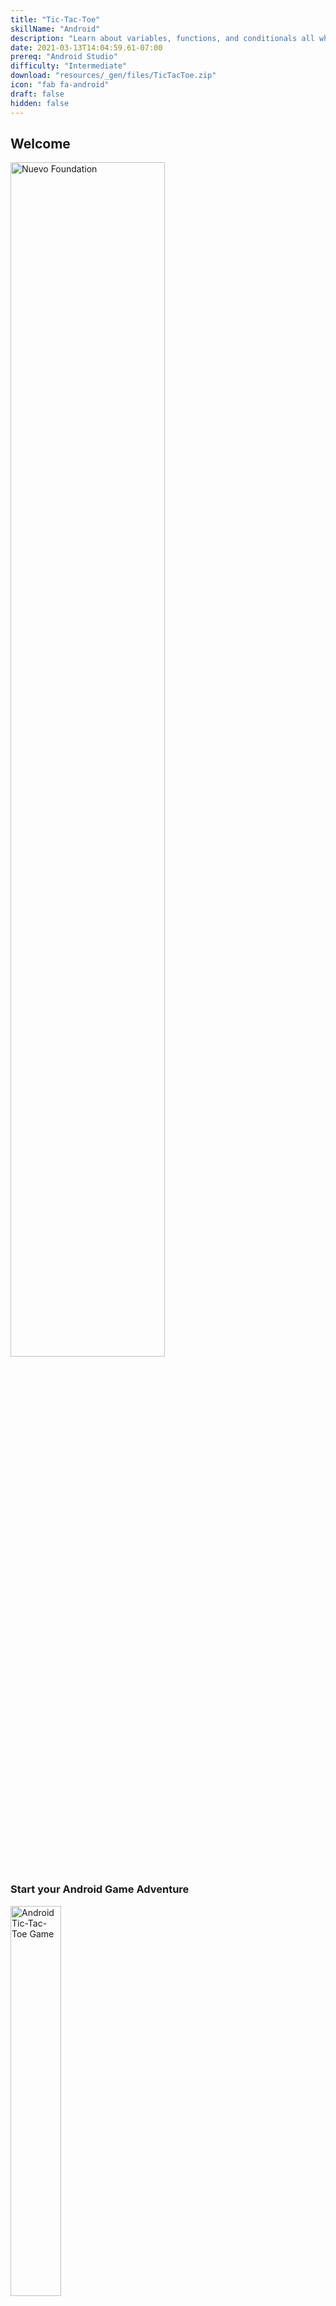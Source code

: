 ```yaml
---
title: "Tic-Tac-Toe"
skillName: "Android"
description: "Learn about variables, functions, and conditionals all while building a Tic-Tac-Toe Android app."
date: 2021-03-13T14:04:59.61-07:00
prereq: "Android Studio"
difficulty: "Intermediate"
download: "resources/_gen/files/TicTacToe.zip"
icon: "fab fa-android"
draft: false
hidden: false
---
```


## Welcome
<img src="https://media.giphy.com/media/1nOL7s74KmSk0zDlDD/giphy.gif" width="70%" height="70%" alt="Nuevo Foundation"/>

### Start your Android Game Adventure
<img src="resources/_gen/images/game_play.gif" height="40%" width="40%" title="Android Tic-Tac-Toe Game" alt="Android Tic-Tac-Toe Game"/>

## Adventure Checklist

{{% children %}}
